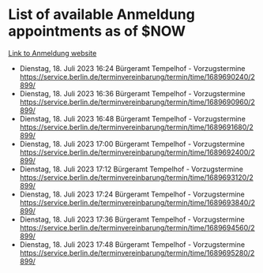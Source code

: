 # List of available Anmeldung appointments as of $NOW
[Link to Anmeldung website](https://service.berlin.de/terminvereinbarung/termin/tag.php?termin=1&anliegen[]=120686&dienstleisterlist=122210,122217,327316,122219,327312,122227,327314,122231,327346,122243,327348,122254,122252,329742,122260,329745,122262,329748,122271,327278,122273,327274,122277,327276,330436,122280,327294,122282,327290,122284,327292,122291,327270,122285,327266,122286,327264,122296,327268,150230,329760,122297,327286,122294,327284,122312,329763,122314,329775,122304,327330,122311,327334,122309,327332,317869,122281,327352,122279,329772,122283,122276,327324,122274,327326,122267,329766,122246,327318,122251,327320,122257,327322,122208,327298,122226,327300&herkunft=http%3A%2F%2Fservice.berlin.de%2Fdienstleistung%2F120686%2F)
- Dienstag, 18. Juli 2023 16:24 Bürgeramt Tempelhof - Vorzugstermine https://service.berlin.de/terminvereinbarung/termin/time/1689690240/2899/
- Dienstag, 18. Juli 2023 16:36 Bürgeramt Tempelhof - Vorzugstermine https://service.berlin.de/terminvereinbarung/termin/time/1689690960/2899/
- Dienstag, 18. Juli 2023 16:48 Bürgeramt Tempelhof - Vorzugstermine https://service.berlin.de/terminvereinbarung/termin/time/1689691680/2899/
- Dienstag, 18. Juli 2023 17:00 Bürgeramt Tempelhof - Vorzugstermine https://service.berlin.de/terminvereinbarung/termin/time/1689692400/2899/
- Dienstag, 18. Juli 2023 17:12 Bürgeramt Tempelhof - Vorzugstermine https://service.berlin.de/terminvereinbarung/termin/time/1689693120/2899/
- Dienstag, 18. Juli 2023 17:24 Bürgeramt Tempelhof - Vorzugstermine https://service.berlin.de/terminvereinbarung/termin/time/1689693840/2899/
- Dienstag, 18. Juli 2023 17:36 Bürgeramt Tempelhof - Vorzugstermine https://service.berlin.de/terminvereinbarung/termin/time/1689694560/2899/
- Dienstag, 18. Juli 2023 17:48 Bürgeramt Tempelhof - Vorzugstermine https://service.berlin.de/terminvereinbarung/termin/time/1689695280/2899/
